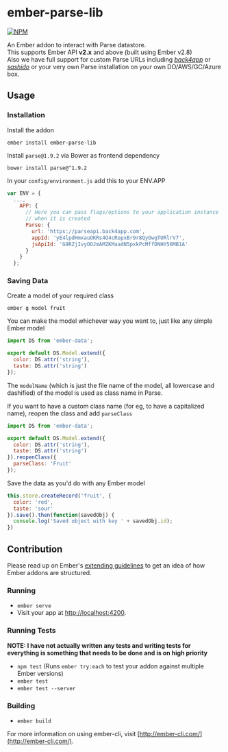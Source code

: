 # ember-parse-lib

[![NPM](https://nodei.co/npm/ember-parse-lib.png?downloads=true&stars=true)](https://nodei.co/npm/ember-parse-lib/)

An Ember addon to interact with Parse datastore.   
This supports Ember API **v2.x** and above (built using Ember v2.8)   
Also we have full support for custom Parse URLs including _[back4app](http://back4app.com)_ or _[sashido](http://sashido.io)_
or your very own Parse installation on your own DO/AWS/GC/Azure box. 

## Usage

### Installation

Install the addon  
```shell
ember install ember-parse-lib
```

Install `parse@1.9.2` via Bower as frontend dependency
```shell
bower install parse@^1.9.2
```

In your `config/environment.js` add this to your ENV.APP 
```javascript
var ENV = {
  ...,
    APP: {
      // Here you can pass flags/options to your application instance
      // when it is created
      Parse: {
        url: 'https://parseapi.back4app.com',
        appId: 'yE4lpdHmxauOKRs4O4cRopxBr9r8QyOwgTURlrV7',
        jsApiId: 'G9RZjIvyOOJmAMZKMaadN5pxkPcMffDNHY56MB1A'
      }
    }
  };
```

### Saving Data

Create a model of your required class 
```shell
ember g model fruit
```

You can make the model whichever way you want to, just like any
simple Ember model
```javascript
import DS from 'ember-data';

export default DS.Model.extend({
  color: DS.attr('string'),
  taste: DS.attr('string')
});

```
The `modelName` (which is just the file name of the
model, all lowercase and dashified) of the model is
used as class name in Parse.

If you want to have a custom class name (for eg,
to have a capitalized name), reopen the class
and add `parseClass`

```javascript
import DS from 'ember-data';

export default DS.Model.extend({
  color: DS.attr('string'),
  taste: DS.attr('string')
}).reopenClass({
  parseClass: 'Fruit'
});

```


Save the data as you'd do with any Ember model

```javascript
this.store.createRecord('fruit', {
  color: 'red',
  taste: 'sour'
}).save().then(function(savedObj) {
  console.log('Saved object with key ' + savedObj.id);
})
```
## Contribution

Please read up on Ember's [extending guidelines](https://ember-cli.com/extending/) to get an idea of how
Ember addons are structured.

### Running

* `ember serve`
* Visit your app at [http://localhost:4200](http://localhost:4200).

### Running Tests

**NOTE: I have not actually written any tests and 
writing tests for everything is something that needs to be 
done and is on high priority**

* `npm test` (Runs `ember try:each` to test your addon against multiple Ember versions)
* `ember test`
* `ember test --server`

### Building

* `ember build`

For more information on using ember-cli, visit [http://ember-cli.com/](http://ember-cli.com/).
